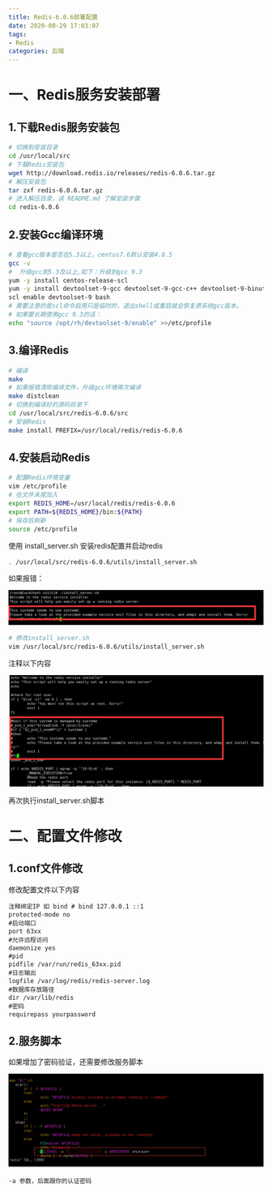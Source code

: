 ```yaml
---
title: Redis-6.0.6部署配置
date: 2020-08-29 17:03:07
tags:
- Redis
categories: 后端
---
```


# 一、Redis服务安装部署

## 1.下载Redis服务安装包

```sh
# 切换到安装目录
cd /usr/local/src
# 下载Redis安装包
wget http://download.redis.io/releases/redis-6.0.6.tar.gz
# 解压安装包
tar zxf redis-6.0.6.tar.gz
# 进入解压目录，读 README.md 了解安装步骤
cd redis-6.0.6
```

## 2.安装Gcc编译环境

```sh
# 查看gcc版本是否在5.3以上，centos7.6默认安装4.8.5
gcc -v
#  升级gcc到5.3及以上,如下：升级到gcc 9.3
yum -y install centos-release-scl 
yum -y install devtoolset-9-gcc devtoolset-9-gcc-c++ devtoolset-9-binutils 
scl enable devtoolset-9 bash 
# 需要注意的是scl命令启用只是临时的，退出shell或重启就会恢复原系统gcc版本。 
# 如果要长期使用gcc 9.3的话：
echo "source /opt/rh/devtoolset-9/enable" >>/etc/profile 
```

## 3.编译Redis

```sh
# 编译
make
# 如果报错清除编译文件，升级gcc环境再次编译
make distclean
# 切换到编译好的源码目录下
cd /usr/local/src/redis-6.0.6/src
# 安装Redis
make install PREFIX=/usr/local/redis/redis-6.0.6
```

## 4.安装启动Redis

```sh
# 配置Redis环境变量
vim /etc/profile
# 在文件末尾加入
export REDIS_HOME=/usr/local/redis/redis-6.0.6
export PATH=${REDIS_HOME}/bin:${PATH}
# 保存后刷新
source /etc/profile
```

使用 install_server.sh 安装redis配置并启动redis

```sh
. /usr/local/src/redis-6.0.6/utils/install_server.sh
```

如果报错：

<img src="../images/Redis-6-0-6部署配置/运行install_server报错.image">

```sh
# 修改install_server.sh
vim /usr/local/src/redis-6.0.6/utils/install_server.sh
```

注释以下内容

<img src="../images/Redis-6-0-6部署配置/install_server注释内容.image">

再次执行install_server.sh脚本

# 二、配置文件修改

## 1.conf文件修改

修改配置文件以下内容

    注释绑定IP 如 bind # bind 127.0.0.1 ::1  
    protected-mode no
    #启动端口
    port 63xx 
    #允许远程访问
    daemonize yes
    #pid 
    pidfile /var/run/redis_63xx.pid 
    #日志输出
    logfile /var/log/redis/redis-server.log 
    #数据库存放路径
    dir /var/lib/redis
    #密码
    requirepass yourpassword

## 2.服务脚本

如果增加了密码验证，还需要修改服务脚本

<img src="../images/Redis-6-0-6部署配置/服务脚本修改.jpg">

    -a 参数，后面跟你的认证密码